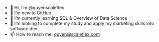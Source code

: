 - 👋 Hi, I’m @quyenscaleflex
- 👀 I’m new to GitHub
- 🌱 I’m currently learning SQL & Overview of Data Science
- 💞️ I’m looking to complete my study and apply my marketing skills into software dev.
- 📫 How to reach me: quyen@scaleflex.com

<!---
quyenscaleflex/quyenscaleflex is a ✨ special ✨ repository because its `README.md` (this file) appears on your GitHub profile.
You can click the Preview link to take a look at your changes.
--->

